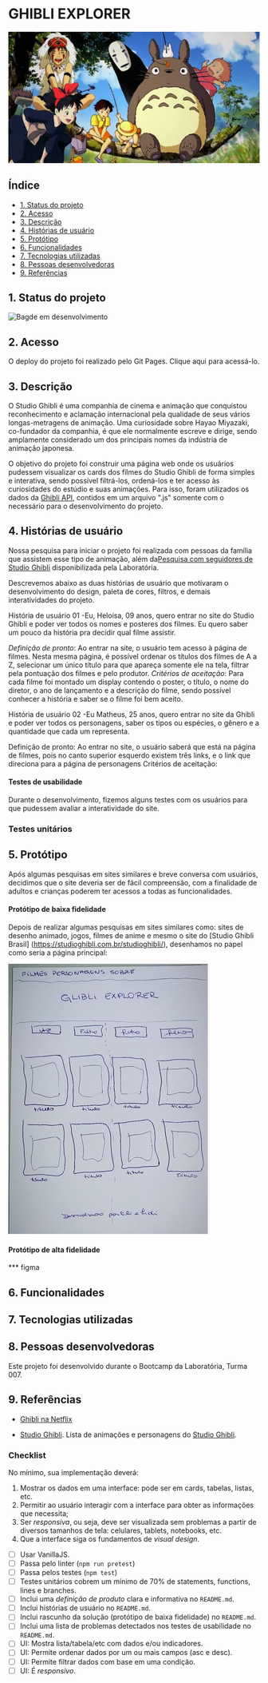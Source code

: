 # GHIBLI EXPLORER

![imagemghibli](src/img/studio-ghibli.jpg)

## Índice

- [1. Status do projeto](#1-status-do-projeto)
- [2. Acesso](#2-acesso)
- [3. Descrição](#3-descricao)
- [4. Histórias de usuário](#4-historias-de-usuário)
- [5. Protótipo](#5-prototipo)
- [6. Funcionalidades](#6-funcionalidades)
- [7. Tecnologias utilizadas](#7-tecnologias-utilizadas)
- [8. Pessoas desenvolvedoras](#8-pessoas-desenvolvedoras)
- [9. Referências](#9-referencias)


## 1. Status do projeto

![Bagde em desenvolvimento](https://img.shields.io/badge/STATUS-EM%20DESENVOLVIMENTO-green) 

## 2. Acesso

O deploy do projeto foi realizado pelo Git Pages. Clique aqui para acessá-lo.

## 3. Descrição

O Studio Ghibli é uma companhia de cinema e animação que conquistou reconhecimento e aclamação internacional pela qualidade de seus vários longas-metragens de animação. Uma curiosidade sobre Hayao Miyazaki, co-fundador da companhia, é que ele normalmente escreve e dirige, sendo amplamente considerado um dos principais nomes da indústria de animação japonesa.

O objetivo do projeto foi construir uma página web onde os usuários pudessem visualizar os cards dos filmes do Studio Ghibli de forma simples e interativa, sendo possível filtrá-los, ordená-los e ter acesso às curiosidades do estúdio e suas animações. Para isso, foram utilizados os dados da [Ghibli API](https://ghibliapi.herokuapp.com/#section/Getting-Started), contidos em um arquivo ".js" somente com o necessário para o desenvolvimento do projeto.

## 4. Histórias de usuário

Nossa pesquisa para iniciar o projeto foi realizada com pessoas da família que assistem esse tipo de animação, além da[Pesquisa com seguidores de Studio Ghibli](src/data/ghibli/README.pt-BR.md) disponibilizada pela Laboratória.

Descrevemos abaixo as duas histórias de usuário que motivaram o desenvolvimento do design, paleta de cores, filtros, e demais interatividades do projeto.

História de usuário 01
-Eu, Heloísa, 09 anos, quero entrar no site do Studio Ghibli e poder ver todos os nomes e posteres dos filmes. Eu quero saber um pouco da história pra decidir qual filme assistir.

_Definição de pronto_: Ao entrar na site, o usuário tem acesso à página de filmes. Nesta mesma página, é possível ordenar os títulos dos filmes de A a Z, selecionar um único título para que apareça somente ele na tela, filtrar pela pontuação dos filmes e pelo produtor.
_Critérios de aceitação_: Para cada filme foi montado um display contendo o poster, o título, o nome do diretor, o ano de lançamento e a descrição do filme, sendo possível conhecer a história e saber se o filme foi bem aceito.

História de usuário 02
-Eu Matheus, 25 anos,  quero entrar no site da Ghibli e poder ver todos os personagens, saber os tipos ou espécies, o gênero e a quantidade que cada um representa.

Definição de pronto: Ao entrar no site, o usuário saberá que está na página de filmes, pois no canto superior esquerdo existem três links, e o link que direciona para a página de personagens 
Critérios de aceitação:

#### Testes de usabilidade

Durante o desenvolvimento, fizemos alguns testes com os usuários para que pudessem avaliar a interatividade do site.

### Testes unitários



## 5. Protótipo

Após algumas pesquisas em sites similares e breve conversa com usuários, decidimos que o site deveria ser de fácil compreensão, com a finalidade de adultos e crianças poderem ter acessos a todas as funcionalidades.

#### Protótipo de baixa fidelidade

Depois de realizar algumas pesquisas em sites similares como: sites de desenho animado, jogos, filmes de anime e mesmo o site do [Studio Ghibli Brasil] (https://studioghibli.com.br/studioghibli/), desenhamos no papel como seria a página principal:

![Desenho em papel do protótipo de baixa fidelidade](src/img/prototipo1.jpg)

#### Protótipo de alta fidelidade

*** figma

## 6. Funcionalidades

## 7. Tecnologias utilizadas

## 8. Pessoas desenvolvedoras

Este projeto foi desenvolvido durante o Bootcamp da Laboratória, Turma 007.

## 9. Referências

- [Ghibli na Netflix](https://www.netflix.com/br/browse/genre/81227213)

- [Studio Ghibli](src/data/ghibli/ghibli.json).
  Lista de animações e personagens do [Studio Ghibli](https://ghiblicollection.com/).

### Checklist


No mínimo, sua implementação deverá:

1. Mostrar os dados em uma interface: pode ser em cards, tabelas, listas, etc.
2. Permitir ao usuário interagir com a interface para obter as informações que
   necessita;
3. Ser _responsiva_, ou seja, deve ser visualizada sem problemas a partir de
   diversos tamanhos de tela: celulares, tablets, notebooks, etc.
4. Que a interface siga os fundamentos de _visual design_.



- [ ] Usar VanillaJS.
- [ ] Passa pelo linter (`npm run pretest`)
- [ ] Passa pelos testes (`npm test`)
- [ ] Testes unitários cobrem um mínimo de 70% de statements, functions, lines e
      branches.
- [ ] Inclui uma _definição de produto_ clara e informativa no `README.md`.
- [ ] Inclui histórias de usuário no `README.md`.
- [ ] Inclui rascunho da solução (protótipo de baixa fidelidade) no `README.md`.
- [ ] Inclui uma lista de problemas detectados nos testes de usabilidade no
      `README.md`.
- [ ] UI: Mostra lista/tabela/etc com dados e/ou indicadores.
- [ ] UI: Permite ordenar dados por um ou mais campos (asc e desc).
- [ ] UI: Permite filtrar dados com base em uma condição.
- [ ] UI: É _responsivo_.
